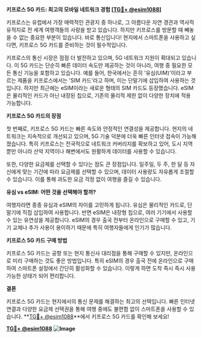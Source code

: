 **키프로스 5G 카드: 최고의 모바일 네트워크 경험 [[TG💪+ @esim1088](https://t.me/s/esim1088)]**

키프로스는 유럽에서 가장 매력적인 관광지 중 하나로, 그 아름다운 자연 경관과 역사적 유적지로 전 세계 여행객들의 사랑을 받고 있습니다. 하지만 키프로스를 방문할 때 빼놓을 수 없는 중요한 부분이 있습니다. 바로 통신입니다! 현지에서 스마트폰을 사용하고 싶다면, 키프로스 5G 카드를 준비하는 것이 필수적입니다.

키프로스의 통신 시장은 점점 더 발전하고 있으며, 5G 네트워크 지원이 확대되고 있습니다. 이 5G 카드는 단순히 빠른 데이터 속도만 제공하는 것이 아니라, 여행 중 필요한 모든 통신 기능을 포함하고 있습니다. 예를 들어, 한국에서는 흔히 '유심(UIM)'이라고 부르는 제품을 키프로스에서는 'SIM 카드'라고 하며, 이는 단말기에 삽입하여 사용하는 것입니다. 하지만 최근에는 eSIM이라는 새로운 형태의 SIM 카드도 등장했습니다. eSIM은 물리적인 카드가 아닌 내장된 칩으로, 기존의 물리적 제한 없이 다양한 장치에 적용 가능합니다.

**키프로스 5G 카드의 장점**

첫 번째로, 키프로스 5G 카드는 빠른 속도와 안정적인 연결성을 제공합니다. 현지의 네트워크는 지속적으로 개선되고 있으며, 5G 기술 덕분에 더욱 빠른 인터넷 접속이 가능해졌습니다. 특히 키프로스는 전국적으로 네트워크 커버리지를 확보하고 있어, 도시 지역뿐만 아니라 산악 지역이나 해변에서도 원활하게 데이터를 사용할 수 있습니다.

또한, 다양한 요금제를 선택할 수 있다는 점도 큰 장점입니다. 일주일, 두 주, 한 달 등 자신에게 맞는 기간에 따라 요금제를 선택할 수 있으며, 데이터 사용량도 자유롭게 조절할 수 있습니다. 이를 통해 과도한 요금 걱정 없이 여행을 즐길 수 있습니다.

**유심 vs eSIM: 어떤 것을 선택해야 할까?**

여행자라면 종종 유심과 eSIM의 차이를 고민하게 됩니다. 유심은 물리적인 카드로, 단말기에 직접 삽입하여 사용합니다. 반면 eSIM은 내장형 칩으로, 여러 기기에서 사용할 수 있는 유연성을 제공합니다. eSIM의 경우 출국 전부터 온라인으로 구매할 수 있고, 기기 교체나 추가 사용이 용이하기 때문에 특히 여행자들에게 인기가 많습니다.

**키프로스 5G 카드 구매 방법**

키프로스 5G 카드는 공항 또는 현지 통신사 대리점을 통해 구매할 수 있지만, 온라인으로 미리 구매하는 것도 좋은 방법입니다. 특히 eSIM의 경우 출국 전에 온라인으로 구매하여 스마트폰 설정에서 간단히 활성화할 수 있습니다. 이렇게 하면 도착 즉시 즉시 사용 가능한 상태가 되어 편리합니다.

**결론**

키프로스 5G 카드는 현지에서의 통신 문제를 해결하는 최고의 선택입니다. 빠른 인터넷 연결과 다양한 요금제 선택권을 통해 여행 중에도 불편함 없이 스마트폰을 사용할 수 있습니다. **[TG💪+ @esim1088](https://t.me/s/esim1088)**에서 키프로스 5G 카드를 확인해 보세요!

**[TG💪+ @esim1088](https://t.me/s/esim1088) ![Image](https://i.postimg.cc/Y0z9fWf4/image.png)**